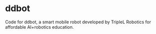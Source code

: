 # ddbot
Code for ddbot, a smart mobile robot developed by TripleL Robotics for affordable AI+robotics education.

